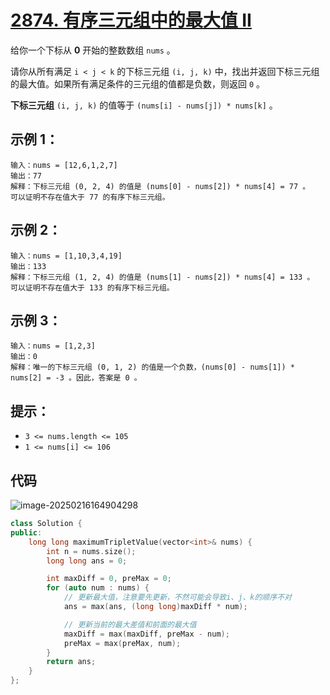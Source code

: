# [2874. 有序三元组中的最大值 II](https://leetcode.cn/problems/maximum-value-of-an-ordered-triplet-ii/)

给你一个下标从 **0** 开始的整数数组 `nums` 。

请你从所有满足 `i < j < k` 的下标三元组 `(i, j, k)` 中，找出并返回下标三元组的最大值。如果所有满足条件的三元组的值都是负数，则返回 `0` 。

**下标三元组** `(i, j, k)` 的值等于 `(nums[i] - nums[j]) * nums[k]` 。

## **示例 1：**

```
输入：nums = [12,6,1,2,7]
输出：77
解释：下标三元组 (0, 2, 4) 的值是 (nums[0] - nums[2]) * nums[4] = 77 。
可以证明不存在值大于 77 的有序下标三元组。
```

## **示例 2：**

```
输入：nums = [1,10,3,4,19]
输出：133
解释：下标三元组 (1, 2, 4) 的值是 (nums[1] - nums[2]) * nums[4] = 133 。
可以证明不存在值大于 133 的有序下标三元组。 
```

## **示例 3：**

```
输入：nums = [1,2,3]
输出：0
解释：唯一的下标三元组 (0, 1, 2) 的值是一个负数，(nums[0] - nums[1]) * nums[2] = -3 。因此，答案是 0 。
```

## **提示：**

- `3 <= nums.length <= 105`
- `1 <= nums[i] <= 106`

## 代码

![image-20250216164904298](https://gitee.com/chen-houchao/images/raw/master/202502161649344.png)

```cpp
class Solution {
public:
    long long maximumTripletValue(vector<int>& nums) {
        int n = nums.size();
        long long ans = 0;

        int maxDiff = 0, preMax = 0;
        for (auto num : nums) {
            // 更新最大值，注意要先更新，不然可能会导致i、j、k的顺序不对
            ans = max(ans, (long long)maxDiff * num);

            // 更新当前的最大差值和前面的最大值
            maxDiff = max(maxDiff, preMax - num);
            preMax = max(preMax, num);
        }
        return ans;
    }
};
```

